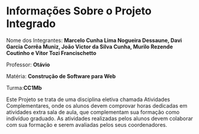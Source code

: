 # Informações Sobre o Projeto Integrado

Nome dos Integrantes: **Marcelo Cunha Lima Nogueira Dessaune, Davi Garcia Corrêa Muniz, João Victor da Silva Cunha, Murilo Rezende Coutinho e Vitor Tozi Francischetto**


Professor: **Otávio**


Matéria: **Construção de Software para Web**


Turma:**CC1Mb**

Este Projeto se trata de uma disciplina eletiva chamada Atividades Complementares, onde os alunos devem comprovar horas dedicadas em atividades extra sala de aula, que complementam sua formação como indivíduo graduado. As atividades realizadas pelos alunos devem colaborar com sua formação e serem avaliadas pelos seus coordenadores.
